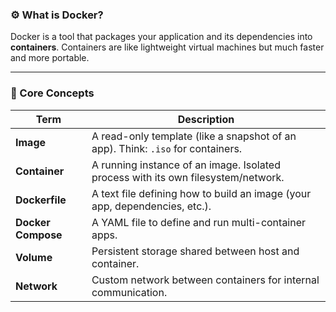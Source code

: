 ### ⚙️ What is Docker?

Docker is a tool that packages your application and its dependencies into **containers**. Containers are like lightweight virtual machines but much faster and more portable.

---

### 🧱 Core Concepts

| Term               | Description                                                                       |
| ------------------ | --------------------------------------------------------------------------------- |
| **Image**          | A read-only template (like a snapshot of an app). Think: `.iso` for containers.   |
| **Container**      | A running instance of an image. Isolated process with its own filesystem/network. |
| **Dockerfile**     | A text file defining how to build an image (your app, dependencies, etc.).        |
| **Docker Compose** | A YAML file to define and run multi-container apps.                               |
| **Volume**         | Persistent storage shared between host and container.                             |
| **Network**        | Custom network between containers for internal communication.                     |
